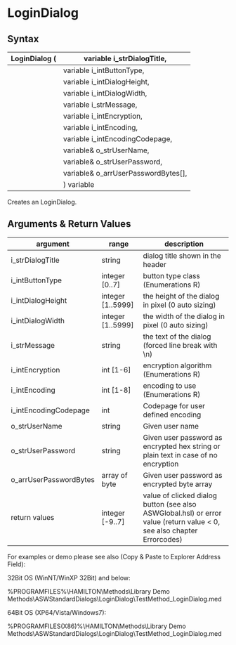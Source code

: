 # LoginDialog

## Syntax

| LoginDialog ( | variable i\_strDialogTitle,           |
| ------------- | ------------------------------------- |
|               | variable i\_intButtonType,            |
|               | variable i\_intDialogHeight,          |
|               | variable i\_intDialogWidth,           |
|               | variable i\_strMessage,               |
|               | variable i\_intEncryption,            |
|               | variable i\_intEncoding,              |
|               | variable i\_intEncodingCodepage,      |
|               | variable& o\_strUserName,             |
|               | variable& o\_strUserPassword,         |
|               | variable& o\_arrUserPasswordBytes\[], |
|               | ) variable                            |

Creates an LoginDialog.

## Arguments & Return Values

| argument                | range              | description                                                                                                            |
| ----------------------- | ------------------ | ---------------------------------------------------------------------------------------------------------------------- |
| i\_strDialogTitle       | string             | dialog title shown in the header                                                                                       |
| i\_intButtonType        | integer \[0..7]    | button type class (Enumerations R)                                                                                     |
| i\_intDialogHeight      | integer \[1..5999] | the height of the dialog in pixel (0 auto sizing)                                                                      |
| i\_intDialogWidth       | integer \[1..5999] | the width of the dialog in pixel (0 auto sizing)                                                                       |
| i\_strMessage           | string             | the text of the dialog (forced line break with \n)                                                                     |
| i\_intEncryption        | int \[1-6]         | encryption algorithm (Enumerations R)                                                                                  |
| i\_intEncoding          | int \[1-8]         | encoding to use (Enumerations R)                                                                                       |
| i\_intEncodingCodepage  | int                | Codepage for user defined encoding                                                                                     |
| o\_strUserName          | string             | Given user name                                                                                                        |
| o\_strUserPassword      | string             | Given user password as encrypted hex string or plain text in case of no encryption                                     |
| o\_arrUserPasswordBytes | array of byte      | Given user password as encrypted byte array                                                                            |
| return values           | integer \[-9..7]   | value of clicked dialog button (see also ASWGlobal.hsl) or error value (return value < 0, see also chapter Errorcodes) |

For examples or demo please see also (Copy & Paste to Explorer Address Field):

32Bit OS (WinNT/WinXP 32Bit) and below:

%PROGRAMFILES%\HAMILTON\Methods\Library Demo Methods\ASWStandardDialogs\LoginDialog\TestMethod\_LoginDialog.med

64Bit OS (XP64/Vista/Windows7):

%PROGRAMFILES(X86)%\HAMILTON\Methods\Library Demo Methods\ASWStandardDialogs\LoginDialog\TestMethod\_LoginDialog.med
